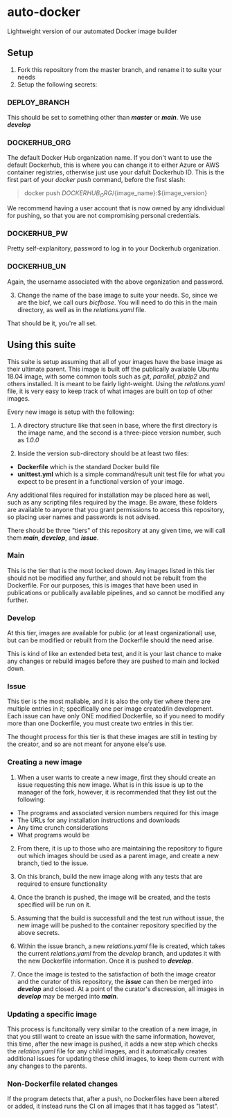 # auto-docker

Lightweight version of our automated Docker image builder

## Setup

1. Fork this repository from the master branch, and rename it to suite your needs
2. Setup the following secrets:

### DEPLOY_BRANCH

This should be set to something other than ***master*** or ***main***.  We use ***develop***

### DOCKERHUB_ORG

The default Docker Hub organization name.  If you don't want to use the default Dockerhub, this is where you can change it to either Azure or AWS container registries, otherwise just use your dafult Dockerhub ID.  This is the first part of your *docker push* command, before the first slash:

> docker push ${DOCKERHUB_ORG}/${image_name}:${image_version}

We recommend having a user account that is now owned by any idndividual for pushing, so that you are not compromising personal credentials.

### DOCKERHUB_PW

Pretty self-explanitory, password to log in to your Dockerhub organization.

### DOCKERHUB_UN

Again, the username associated with the above organization and password.

3. Change the name of the base image to suite your needs.  So, since we are the bicf, we call ours *bicfbase*.  You will need to do this in the main directory, as well as in the *relations.yaml* file.

That should be it, you're all set.
  

## Using this suite

This suite is setup assuming that all of your images have the base image as their ultimate parent.  This image is built off the publically available Ubuntu 18.04 image, with some common tools such as *git*, *parallel*, *pbzip2* and others installed.  It is meant to be fairly light-weight.  Using the *relations.yaml* file, it is very easy to keep track of what images are built on top of other images.

Every new image is setup with the following:

1. A directory structure like that seen in base, where the first directory is the image name, and the second is a three-piece version number, such as *1.0.0*

2. Inside the version sub-directory should be at least two files:

* **Dockerfile** which is the standard Docker build file
* **unittest.yml** which is a simple command/result unit test file for what you expect to be present in a functional version of your image.

Any additional files required for installation may be placed here as well, such as any scripting files required by the image.  Be aware, these folders are available to anyone that you grant permissions to access this repository, so placing user names and passwords is not advised.

There should be three "tiers" of this repository at any given time, we will call them ***main***, ***develop***, and ***issue***.

### Main

This is the tier that is the most locked down.  Any images listed in this tier should not be modified any further, and should not be rebuilt from the Dockerfile.  For our purposes, this is images that have been used in publications or publically available pipelines, and so cannot be modified any further.

### Develop

At this tier, images are available for public (or at least organizational) use, but can be modified or rebuilt from the Dockerfile should the need arise.

This is kind of like an extended beta test, and it is your last chance to make any changes or rebuild images before they are pushed to main and locked down.

### Issue

This tier is the most maliable, and it is also the only tier where there are multiple entries in it; specifically one per image created/in development.  Each issue can have only ONE modified Dockerfile, so if you need to modify more than one Dockerfile, you must create two entries in this tier.

The thought process for this tier is that these images are still in testing by the creator, and so are not meant for anyone else's use.

### Creating a new image

1. When a user wants to create a new image, first they should create an issue requesting this new image.  What is in this issue is up to the manager of the fork, however, it is recommended that they list out the following:

* The programs and associated version numbers required for this image
* The URLs for any installation instructions and downloads
* Any time crunch considerations
* What programs would be

2. From there, it is up to those who are maintaining the repository to figure out which images should be used as a parent image, and create a new branch, tied to the issue.

3. On this branch, build the new image along with any tests that are required to ensure functionality

4. Once the branch is pushed, the image will be created, and the tests specified will be run on it.

5. Assuming that the build is successfull and the test run without issue, the new image will be pushed to the container repository specified by the above secrets.

6. Within the issue branch, a new *relations.yaml* file is created, which takes the current *relations.yaml* from the *develop* branch, and updates it with the new Dockerfile information.  Once it is pushed to ***develop***.

7. Once the image is tested to the satisfaction of both the image creator and the curator of this repository, the ***issue*** can then be merged into ***develop*** and closed.  At a point of the curator's discression, all images in ***develop*** may be merged into ***main***.

### Updating a specific image

This process is funcitonally very similar to the creation of a new image, in that you still want to create an issue with the same information, however, this time, after the new image is pushed, it adds a new step which checks the *relation.yaml* file for any child images, and it automatically creates additional issues for updating these child images, to keep them current with any changes to the parents.

### Non-Dockerfile related changes

If the program detects that, after a push, no Dockerfiles have been altered or added, it instead runs the CI on all images that it has tagged as "latest".
